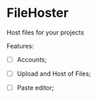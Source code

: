 # FileHoster
Host files for your projects

Features:
- [ ] Accounts;
- [ ] Upload and Host of Files;
- [ ] Paste editor;

